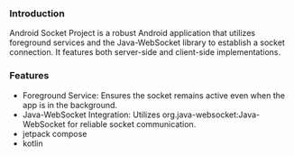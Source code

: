 ### Introduction

Android Socket Project is a robust Android application that utilizes foreground services and the Java-WebSocket library to establish a socket connection. It features both server-side and client-side implementations.

### Features
- Foreground Service:  Ensures the socket remains active even when the app is in the background.
- Java-WebSocket Integration: Utilizes org.java-websocket:Java-WebSocket for reliable socket communication.
- jetpack compose
- kotlin
